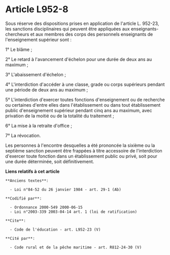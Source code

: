 # Article L952-8

Sous réserve des dispositions prises en application de l'article L. 952-23, les sanctions disciplinaires qui peuvent être
appliquées aux enseignants-chercheurs et aux membres des corps des personnels enseignants de l'enseignement supérieur sont : 

1° Le blâme ; 

2° Le retard à l'avancement d'échelon pour une durée de deux ans au maximum ; 

3° L'abaissement d'échelon ; 

4° L'interdiction d'accéder à une classe, grade ou corps supérieurs pendant une période de deux ans au maximum ; 

5° L'interdiction d'exercer toutes fonctions d'enseignement ou de recherche ou certaines d'entre elles dans l'établissement
ou dans tout établissement public d'enseignement supérieur pendant cinq ans au maximum, avec privation de la moitié ou de la
totalité du traitement ; 

6° La mise à la retraite d'office ; 

7° La révocation. 

Les personnes à l'encontre desquelles a été prononcée la sixième ou la septième sanction peuvent être frappées à titre
accessoire de l'interdiction d'exercer toute fonction dans un établissement public ou privé, soit pour une durée déterminée,
soit définitivement.

**Liens relatifs à cet article**

	**Anciens textes**:

	  - Loi n°84-52 du 26 janvier 1984 - art. 29-1 (Ab)

	**Codifié par**:

	  - Ordonnance 2000-549 2000-06-15
	  - Loi n°2003-339 2003-04-14 art. 1 (loi de ratification)

	**Cite**:

	  - Code de l'éducation - art. L952-23 (V)

	**Cité par**:

	  - Code rural et de la pêche maritime - art. R812-24-30 (V)
